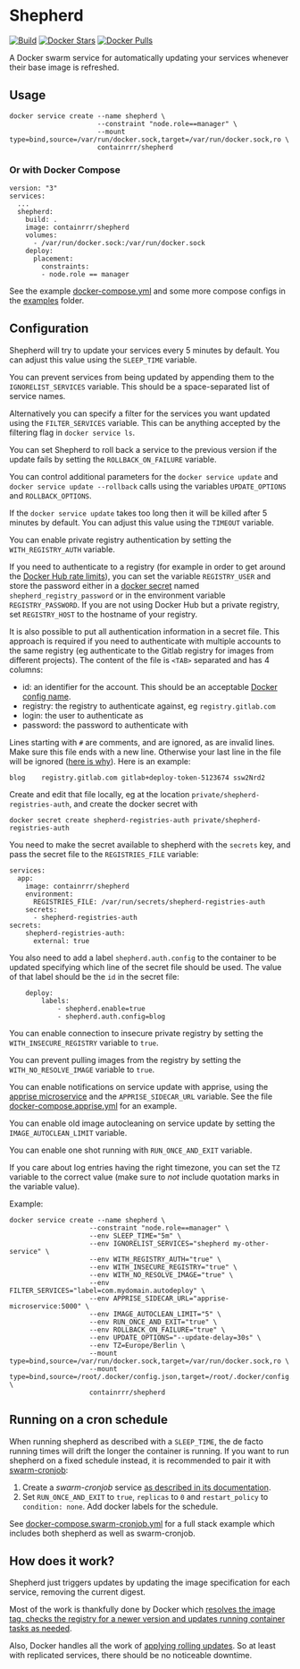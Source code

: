 # Shepherd

[![Build](https://github.com/containrrr/shepherd/actions/workflows/build.yml/badge.svg)](https://github.com/containrrr/shepherd/actions/workflows/build.yml)
[![Docker Stars](https://img.shields.io/docker/stars/containrrr/shepherd.svg)](https://hub.docker.com/r/containrrr/shepherd/) [![Docker Pulls](https://img.shields.io/docker/pulls/containrrr/shepherd.svg)](https://hub.docker.com/r/containrrr/shepherd/)

A Docker swarm service for automatically updating your services whenever their base image is refreshed.

## Usage

    docker service create --name shepherd \
                          --constraint "node.role==manager" \
                          --mount type=bind,source=/var/run/docker.sock,target=/var/run/docker.sock,ro \
                          containrrr/shepherd

### Or with Docker Compose

    version: "3"
    services:
      ...
      shepherd:
        build: .
        image: containrrr/shepherd
        volumes:
          - /var/run/docker.sock:/var/run/docker.sock
        deploy:
          placement:
            constraints:
            - node.role == manager

See the example [docker-compose.yml](docker-compose.yml) and some more compose configs in the [examples](examples) folder.

## Configuration

Shepherd will try to update your services every 5 minutes by default. You can adjust this value using the `SLEEP_TIME` variable.

You can prevent services from being updated by appending them to the `IGNORELIST_SERVICES` variable. This should be a space-separated list of service names.

Alternatively you can specify a filter for the services you want updated using the `FILTER_SERVICES` variable. This can be anything accepted by the filtering flag in `docker service ls`.

You can set Shepherd to roll back a service to the previous version if the update fails by setting the `ROLLBACK_ON_FAILURE` variable.

You can control additional parameters for the `docker service update` and `docker service update --rollback` calls using the variables `UPDATE_OPTIONS` and `ROLLBACK_OPTIONS`.

If the `docker service update` takes too long then it will be killed after 5 minutes by default. You can adjust this value using the `TIMEOUT` variable.

You can enable private registry authentication by setting the `WITH_REGISTRY_AUTH` variable.

If you need to authenticate to a registry (for example in order to get around the [Docker Hub rate limits](https://www.docker.com/increase-rate-limit)), you can set the variable `REGISTRY_USER` and store the password either in a [docker secret](https://docs.docker.com/engine/swarm/secrets/) named `shepherd_registry_password` or in the environment variable `REGISTRY_PASSWORD`. If you are not using Docker Hub but a private registry, set `REGISTRY_HOST` to the hostname of your registry.

It is also possible to put all authentication information in a secret file. This approach is required if you need to authenticate with multiple accounts to the same registry (eg authenticate to the Gitlab registry for images from different projects). The content of the file is `<TAB>` separated and has 4 columns:
* id: an identifier for the account. This should be an acceptable [Docker config name](https://docs.docker.com/engine/swarm/configs/).
* registry: the registry to authenticate against, eg `registry.gitlab.com`
* login: the user to authenticate as
* password: the password to authenticate with

Lines starting with `#` are comments, and are ignored, as are invalid lines. Make sure this file ends with a new line. Otherwise your last line in the file will be ignored ([here is why](https://stackoverflow.com/a/729795/1752287)).
Here is an example:
```
blog	registry.gitlab.com	gitlab+deploy-token-5123674	ssw2Nrd2

```
Create and edit that file locally, eg at the location `private/shepherd-registries-auth`, and create the docker secret with
```
docker secret create shepherd-registries-auth private/shepherd-registries-auth
```
You need to make the secret available to shepherd with the `secrets` key, and pass the secret file to the `REGISTRIES_FILE` variable:
```
services:
  app:
    image: containrrr/shepherd
    environment:
      REGISTRIES_FILE: /var/run/secrets/shepherd-registries-auth
    secrets:
      - shepherd-registries-auth
secrets:
    shepherd-registries-auth:
      external: true
```
You also need to add a label `shepherd.auth.config` to the container to be updated specifying which line of the secret file should be used. The value of that label should be the `id` in the secret file:

```
    deploy:
        labels:
            - shepherd.enable=true
            - shepherd.auth.config=blog
```

You can enable connection to insecure private registry by setting the `WITH_INSECURE_REGISTRY` variable to `true`.

You can prevent pulling images from the registry by setting the `WITH_NO_RESOLVE_IMAGE` variable to `true`.

You can enable notifications on service update with apprise, using the [apprise microservice](https://github.com/djmaze/apprise-microservice) and the `APPRISE_SIDECAR_URL` variable. See the file [docker-compose.apprise.yml](examples/docker-compose.apprise.yml) for an example.

You can enable old image autocleaning on service update by setting the `IMAGE_AUTOCLEAN_LIMIT` variable.

You can enable one shot running with `RUN_ONCE_AND_EXIT` variable.

If you care about log entries having the right timezone, you can set the `TZ` variable to the correct value (make sure to *not* include quotation marks in the variable value).

Example:

    docker service create --name shepherd \
                        --constraint "node.role==manager" \
                        --env SLEEP_TIME="5m" \
                        --env IGNORELIST_SERVICES="shepherd my-other-service" \
                        --env WITH_REGISTRY_AUTH="true" \
                        --env WITH_INSECURE_REGISTRY="true" \
                        --env WITH_NO_RESOLVE_IMAGE="true" \
                        --env FILTER_SERVICES="label=com.mydomain.autodeploy" \
                        --env APPRISE_SIDECAR_URL="apprise-microservice:5000" \
                        --env IMAGE_AUTOCLEAN_LIMIT="5" \
                        --env RUN_ONCE_AND_EXIT="true" \
                        --env ROLLBACK_ON_FAILURE="true" \
                        --env UPDATE_OPTIONS="--update-delay=30s" \
                        --env TZ=Europe/Berlin \
                        --mount type=bind,source=/var/run/docker.sock,target=/var/run/docker.sock,ro \
                        --mount type=bind,source=/root/.docker/config.json,target=/root/.docker/config.json,ro \
                        containrrr/shepherd

## Running on a cron schedule

When running shepherd as described with a `SLEEP_TIME`, the de facto running times will drift the longer the container is running. If you want to run shepherd on a fixed schedule instead, it is recommended to pair it with [swarm-cronjob](https://github.com/crazy-max/swarm-cronjob):

1. Create a *swarm-cronjob* service [as described in its documentation](https://crazymax.dev/swarm-cronjob/install/docker/#usage).
2. Set `RUN_ONCE_AND_EXIT` to `true`, `replicas` to `0` and `restart_policy` to `condition: none`. Add docker labels for the schedule.

See [docker-compose.swarm-cronjob.yml](examples/docker-compose.swarm-cronjob.yml) for a full stack example which includes both shepherd as well as swarm-cronjob.

## How does it work?

Shepherd just triggers updates by updating the image specification for each service, removing the current digest.

Most of the work is thankfully done by Docker which [resolves the image tag, checks the registry for a newer version and updates running container tasks as needed](https://docs.docker.com/engine/swarm/services/#update-a-services-image-after-creation).

Also, Docker handles all the work of [applying rolling updates](https://docs.docker.com/engine/swarm/swarm-tutorial/rolling-update/). So at least with replicated services, there should be no noticeable downtime.
